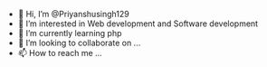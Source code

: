 - 👋 Hi, I’m @Priyanshusingh129
- 👀 I’m interested in Web development and Software development
- 🌱 I’m currently learning php
- 💞️ I’m looking to collaborate on ...
- 📫 How to reach me ...

<!---
Priyanshusingh129/Priyanshusingh129 is a ✨ special ✨ repository because its `README.md` (this file) appears on your GitHub profile.
You can click the Preview link to take a look at your changes.
--->
